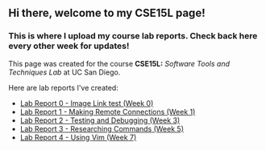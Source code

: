 ## Hi there, welcome to my CSE15L page!
### This is where I upload my course lab reports. Check back here every other week for updates!
This page was created for the course **CSE15L:** *Software Tools and Techniques Lab* at UC San Diego.


Here are lab reports I've created:
* [Lab Report 0 - Image Link test (Week 0)](./week-0-lab-report.html)
* [Lab Report 1 - Making Remote Connections (Week 1)](Lab%20Report%201/lab-report-1.html)
* [Lab Report 2 - Testing and Debugging (Week 3)](Lab%20Report%202/lab-report-2.html)
* [Lab Report 3 - Researching Commands (Week 5)](LabReport3/lab-report-3.html)
* [Lab Report 4 - Using Vim (Week 7)](LabReport4/lab-report-4.html)